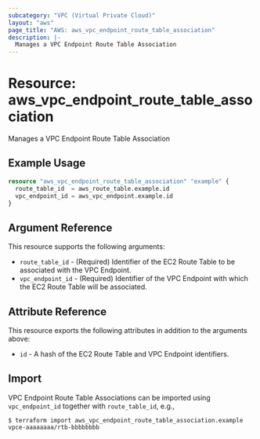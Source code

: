 ```yaml
---
subcategory: "VPC (Virtual Private Cloud)"
layout: "aws"
page_title: "AWS: aws_vpc_endpoint_route_table_association"
description: |-
  Manages a VPC Endpoint Route Table Association
---
```


# Resource: aws_vpc_endpoint_route_table_association

Manages a VPC Endpoint Route Table Association

## Example Usage

```terraform
resource "aws_vpc_endpoint_route_table_association" "example" {
  route_table_id  = aws_route_table.example.id
  vpc_endpoint_id = aws_vpc_endpoint.example.id
}
```

## Argument Reference

This resource supports the following arguments:

* `route_table_id` - (Required) Identifier of the EC2 Route Table to be associated with the VPC Endpoint.
* `vpc_endpoint_id` - (Required) Identifier of the VPC Endpoint with which the EC2 Route Table will be associated.

## Attribute Reference

This resource exports the following attributes in addition to the arguments above:

* `id` - A hash of the EC2 Route Table and VPC Endpoint identifiers.

## Import

VPC Endpoint Route Table Associations can be imported using `vpc_endpoint_id` together with `route_table_id`,
e.g.,

```
$ terraform import aws_vpc_endpoint_route_table_association.example vpce-aaaaaaaa/rtb-bbbbbbbb
```
